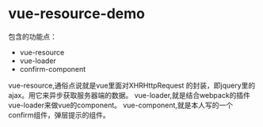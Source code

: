 # vue-resource-demo
包含的功能点：

- vue-resource 
- vue-loader 
- confirm-component

vue-resource,通俗点说就是vue里面对XHRHttpRequest 的封装，即jquery里的ajax。用它来异步获取服务器端的数据。
vue-loader,就是结合webpack的插件vue-loader来做vue的component。
vue-component,就是本人写的一个confirm组件，弹层提示的组件。

